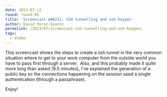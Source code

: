 ```yaml
---
date: 2013-07-12
round: round-05
title: 'Screencast &#8211; SSH tunnelling and ssh-keygen'
author: David Perez-Suarez
permalink: /2013/07/screencast-ssh-tunnelling-and-ssh-keygen/
tags:
  - Video
---
```

This screencast shows the steps to create a ssh tunnel in the very common situation where to get to your work computer from the outside world you have to pass first through a server.  Also, and this probably made it quite more long than asked (9.5 minutes), I&#8217;ve explained the generation of a public key so the connections happening on the session used a single authentication (through a passphrase).

Enjoy!
